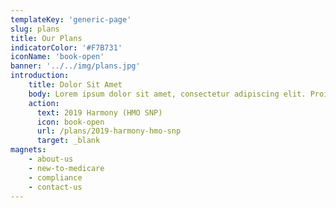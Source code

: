 ```yaml
---
templateKey: 'generic-page'
slug: plans
title: Our Plans
indicatorColor: '#F7B731'
iconName: 'book-open'
banner: '../../img/plans.jpg'
introduction:
    title: Dolor Sit Amet
    body: Lorem ipsum dolor sit amet, consectetur adipiscing elit. Proin convallis cursus lectus eu iaculis. Mauris pulvinar nisi metus, vitae facilisis risus aliquam at.
    action:
      text: 2019 Harmony (HMO SNP)
      icon: book-open
      url: /plans/2019-harmony-hmo-snp
      target: _blank
magnets:
    - about-us
    - new-to-medicare
    - compliance
    - contact-us
---
```

